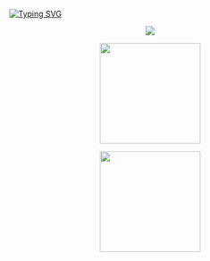 [![Typing SVG](https://readme-typing-svg.herokuapp.com/?color=1b98ff&size=35&center=true&vCenter=true&width=1000&lines=Hello,+my+name+is+Guilherme+Inoe+Araujo:%29)](https://git.io/typing-svg)


<p align='center'><img widht="100%" src="https://streak-stats.demolab.com?user=GuilhermeInoe&date_format=j%20M%5B%20Y%5D&border=1b98ff&ring=D8D9DA&fire=D8D9DA&stroke=D8D9DA&background=0D1117&currStreakNum=D8D9DA&sideNums=1b98ff&currStreakLabel=1b98ff&sideLabels=D8D9DA&dates=D8D9DA&card_width=800"/></p>

<p align='center'> <img height="180em" src="https://github-readme-stats.vercel.app/api?username=GuilhermeInoe&show_icons=true&theme=github_dark&include_all_commits=true&count_private=true&&border_color=1b98ff&text_color=fff&title_color=fff&icon_color=1b98ff&card_width=700"/></p>

<p align='center'> <img height="180em" src="https://github-readme-stats.vercel.app/api/top-langs/?username=GuilhermeInoe&layout=compact&langs_count=8&theme=github_dark&border_color=1b98ff&text_color=fff&title_color=fff&icon_color=1b98ff&&hide=css,c&card_width=400"/></p>
